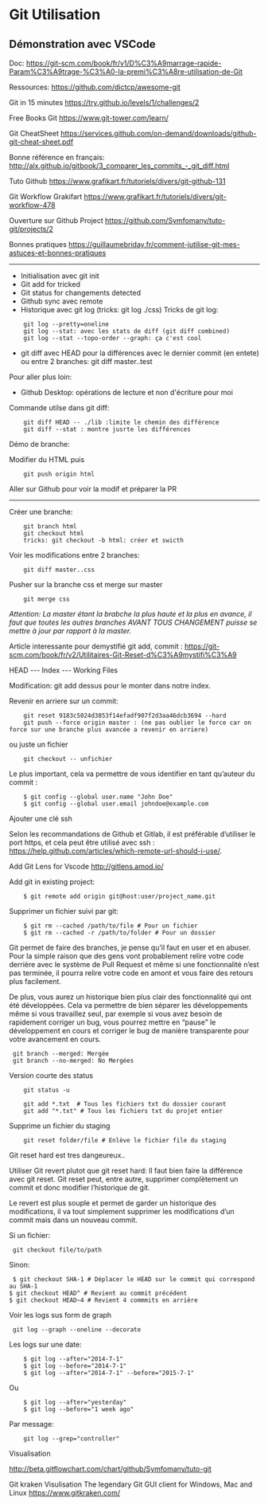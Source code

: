 # Git Utilisation

## Démonstration avec VSCode

Doc: https://git-scm.com/book/fr/v1/D%C3%A9marrage-rapide-Param%C3%A9trage-%C3%A0-la-premi%C3%A8re-utilisation-de-Git

Ressources:
https://github.com/dictcp/awesome-git


Git in 15 minutes
https://try.github.io/levels/1/challenges/2

Free Books Git
https://www.git-tower.com/learn/

Git CheatSheet
https://services.github.com/on-demand/downloads/github-git-cheat-sheet.pdf


Bonne référence en français:
http://alx.github.io/gitbook/3_comparer_les_commits_-_git_diff.html


Tuto Github
https://www.grafikart.fr/tutoriels/divers/git-github-131

Git Workflow Grakifart
https://www.grafikart.fr/tutoriels/divers/git-workflow-478

Ouverture sur Github Project
https://github.com/Symfomany/tuto-git/projects/2

Bonnes pratiques
https://guillaumebriday.fr/comment-jutilise-git-mes-astuces-et-bonnes-pratiques


------------------------------------------------------------------------------------------------------

+ Initialisation avec git init
+ Git add for tricked
+ Git status for changements detected
+ Github sync avec remote
+ Historique avec git log (tricks: git log ./css)
Tricks de git log:
```
    git log --pretty=oneline
    git log --stat: avec les stats de diff (git diff combined)
    git log --stat --topo-order --graph: ça c'est cool
```
+ git diff avec HEAD pour la différences avec le dernier commit (en entete) ou entre 2 branches: git diff master..test


Pour aller plus loin:

+ Github Desktop: opérations de lecture et non d'écriture pour moi


Commande utilse dans git diff:
```
    git diff HEAD -- ./lib :limite le chemin des différence
    git diff --stat : montre jusrte les différences
```


Démo de branche:

Modifier du HTML puis
```
    git push origin html
```
Aller sur Github pour voir la modif et préparer la PR

---------------------
Créer une branche: 

```
    git branch html
    git checkout html
    tricks: git checkout -b html: créer et swicth
```

Voir les modifications entre 2 branches:

```
    git diff master..css
```

Pusher sur la branche css et merge sur master

```
    git merge css
```

*Attention: La master étant la brabche la plus haute et la plus en avance, 
il faut que toutes les autres branches AVANT TOUS CHANGEMENT puisse se mettre à jour par rapport à la master.*


Article interessante pour demystifié git add, commit :
https://git-scm.com/book/fr/v2/Utilitaires-Git-Reset-d%C3%A9mystifi%C3%A9

HEAD --- Index --- Working Files

Modification: git add dessus pour le monter dans notre index.



Revenir en arriere sur un commit:

```
    git reset 9183c5024d3853f14efadf907f2d3aa46dcb3694 --hard
    git push --force origin master : (ne pas oublier le force car on force sur une branche plus avancée a revenir en arriere)
```

ou juste un fichier

```
    git checkout -- unfichier
```

Le plus important, cela va permettre de vous identifier en tant qu’auteur du commit :

```
    $ git config --global user.name "John Doe"
    $ git config --global user.email johndoe@example.com
```


Ajouter une clé ssh

Selon les recommandations de Github et Gitlab, il est préférable d’utiliser le port https, et cela peut être utilisé avec ssh : https://help.github.com/articles/which-remote-url-should-i-use/.


Add Git Lens for Vscode
http://gitlens.amod.io/


Add git in existing project:

```
    $ git remote add origin git@host:user/project_name.git
```

Supprimer un fichier suivi par git:

```
    $ git rm --cached /path/to/file # Pour un fichier
    $ git rm --cached -r /path/to/folder # Pour un dossier
```

Git permet de faire des branches, je pense qu’il faut en user et en abuser. Pour la simple raison que des gens vont probablement relire votre code derrière avec le système de Pull Request et même si une fonctionnalité n’est pas terminée, il pourra relire votre code en amont et vous faire des retours plus facilement.

De plus, vous aurez un historique bien plus clair des fonctionnalité qui ont été développées. Cela va permettre de bien séparer les développements même si vous travaillez seul, par exemple si vous avez besoin de rapidement corriger un bug, vous pourrez mettre en “pause” le développement en cours et corriger le bug de manière transparente pour votre avancement en cours.


```
 git branch --merged: Mergée
 git branch --no-merged: No Mergées
 ```

Version courte des status
```
    git status -u
```

```
    git add *.txt  # Tous les fichiers txt du dossier courant
    git add "*.txt" # Tous les fichiers txt du projet entier
```

Supprime un fichier du staging
```
    git reset folder/file # Enlève le fichier file du staging
```

Git reset hard est tres dangeureux..


Utiliser Git revert plutot que git reset hard:
Il faut bien faire la différence avec git reset. Git reset peut, entre autre, supprimer complètement un commit et donc modifier l’historique de git.

Le revert est plus souple et permet de garder un historique des modifications, il va tout simplement supprimer les modifications d’un commit mais dans un nouveau commit.

Si un fichier:
```
 git checkout file/to/path
 ```
Sinon:
```
 $ git checkout SHA-1 # Déplacer le HEAD sur le commit qui correspond au SHA-1
$ git checkout HEAD^ # Revient au commit précédent
$ git checkout HEAD~4 # Revient 4 commmits en arrière
```


Voir les logs sus form de graph
```
 git log --graph --oneline --decorate
```

Les logs sur une date:
```
    $ git log --after="2014-7-1"
    $ git log --before="2014-7-1"
    $ git log --after="2014-7-1" --before="2015-7-1"
```

Ou

```
    $ git log --after="yesterday"
    $ git log --before="1 week ago"
```


Par message:

```
    git log --grep="controller"
```

Visualisation

http://beta.gitflowchart.com/chart/github/Symfomany/tuto-git


Git kraken Visulisation 
The legendary Git GUI client for Windows, Mac and Linux
https://www.gitkraken.com/
